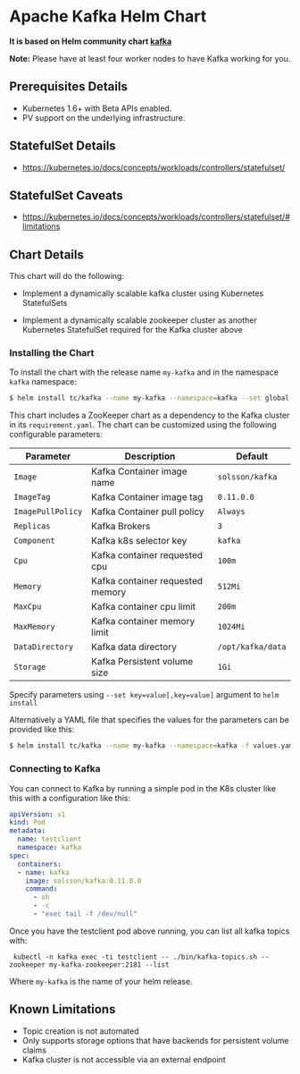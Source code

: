 # Apache Kafka Helm Chart

**It is based on Helm community chart [kafka](https://github.com/kubernetes/charts/tree/master/incubator/kafka)**

**Note:** Please have at least four worker nodes to have Kafka working for you.

## Prerequisites Details
* Kubernetes 1.6+ with Beta APIs enabled.
* PV support on the underlying infrastructure.

## StatefulSet Details

* https://kubernetes.io/docs/concepts/workloads/controllers/statefulset/

## StatefulSet Caveats

* https://kubernetes.io/docs/concepts/workloads/controllers/statefulset/#limitations

## Chart Details

This chart will do the following:

* Implement a dynamically scalable kafka cluster using Kubernetes StatefulSets

* Implement a dynamically scalable zookeeper cluster as another Kubernetes StatefulSet required for the Kafka cluster above

### Installing the Chart

To install the chart with the release name `my-kafka` and in the namespace `kafka`
namespace:

```bash
$ helm install tc/kafka --name my-kafka --namespace=kafka --set global.namespace=kafka
```

This chart includes a ZooKeeper chart as a dependency to the Kafka
cluster in its `requirement.yaml`. The chart can be customized using the
following configurable parameters:

| Parameter               | Description                        | Default                                                    |
| ----------------------- | ---------------------------------- | ---------------------------------------------------------- |
| `Image`                 | Kafka Container image name         | `solsson/kafka`                                            |
| `ImageTag`              | Kafka Container image tag          | `0.11.0.0`                                                 |
| `ImagePullPolicy`       | Kafka Container pull policy        | `Always`                                                   |
| `Replicas`              | Kafka Brokers                      | `3`                                                        |
| `Component`             | Kafka k8s selector key             | `kafka`                                                    |
| `Cpu`                   | Kafka container requested cpu      | `100m`                                                     |
| `Memory`                | Kafka container requested memory   | `512Mi`                                                    |
| `MaxCpu`                | Kafka container cpu limit          | `200m`                                                     |
| `MaxMemory`             | Kafka container memory limit       | `1024Mi`                                                   |
| `DataDirectory`         | Kafka data directory               | `/opt/kafka/data`                                          |
| `Storage`               | Kafka Persistent volume size       | `1Gi`                                                      |

Specify parameters using `--set key=value[,key=value]` argument to `helm install`

Alternatively a YAML file that specifies the values for the parameters can be provided like this:

```bash
$ helm install tc/kafka --name my-kafka --namespace=kafka -f values.yaml
```

### Connecting to Kafka

You can connect to Kafka by running a simple pod in the K8s cluster like this with a configuration like this:

```yaml
apiVersion: v1
kind: Pod
metadata:
  name: testclient
  namespace: kafka
spec:
  containers:
  - name: kafka
    image: solsson/kafka:0.11.0.0
    command:
      - sh
      - -c
      - "exec tail -f /dev/null"
```

Once you have the testclient pod above running, you can list all kafka
topics with:

` kubectl -n kafka exec -ti testclient -- ./bin/kafka-topics.sh --zookeeper
my-kafka-zookeeper:2181 --list`

Where `my-kafka` is the name of your helm release.

## Known Limitations

* Topic creation is not automated
* Only supports storage options that have backends for persistent volume claims
* Kafka cluster is not accessible via an external endpoint
